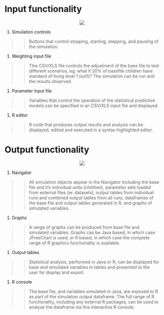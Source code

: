 # Input functionality #

<p align='center'><a href='http://jamsim.googlecode.com/svn/wiki/screenshot/Ascape_simulation_inputs_big.png'><img src='http://jamsim.googlecode.com/svn/wiki/screenshot/Ascape_simulation_inputs_small.png' /></a></p>

  1. Simulation controls
> > Buttons that control stopping, starting, stepping, and pausing of the simulation.
  1. Weighting input file
> > This CSV/XLS file controls the adjustment of the base file to test different scenarios, eg: what if 20% of basefile children have standard of living level 1 (sol1)? The simulation can be run and the results observed.
  1. Parameter input file
> > Variables that control the operation of the statistical predictive models can be specified in an CSV/XLS input file and displayed.
  1. R editor
> > R code that produces output results and analysis can be displayed, edited and executed in a syntax highlighted editor.

# Output functionality #

<p align='center'><a href='http://jamsim.googlecode.com/svn/wiki/screenshot/Ascape_simulation_outputs_big.png'><img src='http://jamsim.googlecode.com/svn/wiki/screenshot/Ascape_simulation_outputs_small.png' /></a></p>

  1. Navigator
> > All simulation objects appear in the Navigator including the base file and it’s individual units (children), parameter sets loaded from external files (ie: datasets), output tables from individual runs and combined output tables from all runs, dataframes of the base file and output tables generated in R, and graphs of simulated variables.
  1. Graphs
> > A range of graphs can be produced from base file and simulated variables. Graphs can be Java based, in which case JFreeChart is used, or R based, in which case the complete range of R graphics functionality is available.
  1. Output tables
> > Statistical analysis, performed in Java or R, can be displayed for base and simulated variables in tables and presented to the user for display and export.
  1. R console
> > The base file, and variables simulated in Java, are exposed to R as part of the simulation output dataframe. The full range of R functionality, including any external R packages, can be used to analyse the dataframe via this interactive R console.